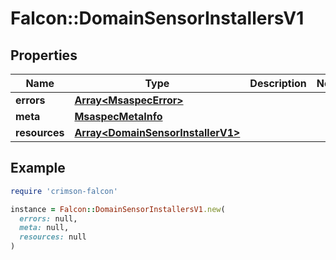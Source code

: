 # Falcon::DomainSensorInstallersV1

## Properties

| Name | Type | Description | Notes |
| ---- | ---- | ----------- | ----- |
| **errors** | [**Array&lt;MsaspecError&gt;**](MsaspecError.md) |  |  |
| **meta** | [**MsaspecMetaInfo**](MsaspecMetaInfo.md) |  |  |
| **resources** | [**Array&lt;DomainSensorInstallerV1&gt;**](DomainSensorInstallerV1.md) |  |  |

## Example

```ruby
require 'crimson-falcon'

instance = Falcon::DomainSensorInstallersV1.new(
  errors: null,
  meta: null,
  resources: null
)
```

